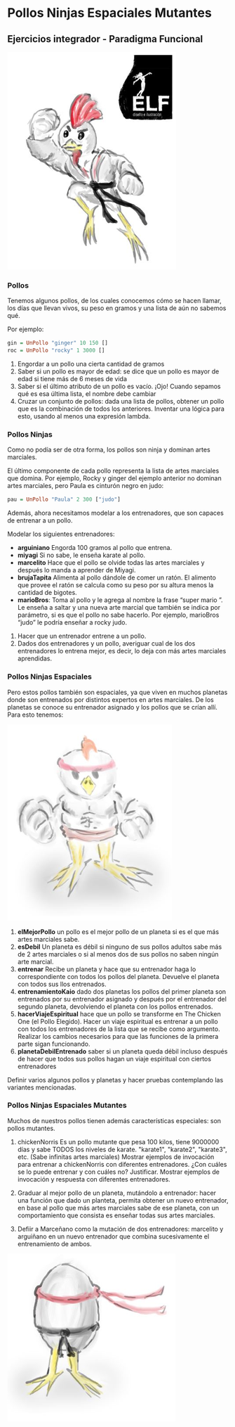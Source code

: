 # Pollos Ninjas Espaciales Mutantes

## Ejercicios integrador - Paradigma Funcional

![](pollos1.jpg)

### Pollos 
Tenemos algunos pollos, de los cuales conocemos cómo se hacen llamar, los días que llevan vivos, su peso en gramos y una lista de aún no sabemos qué.

Por ejemplo:
```haskell
gin = UnPollo "ginger" 10 150 []
roc = UnPollo "rocky" 1 3000 []
```

1. Engordar a un pollo una cierta cantidad de gramos
2. Saber si un pollo es mayor de edad: se dice que un pollo es mayor de edad si tiene más de 6 meses de vida
3. Saber si el último atributo de un pollo es vacío. ¡Ojo! Cuando sepamos qué es esa última lista, el nombre debe cambiar
4. Cruzar un conjunto de pollos: dada una lista de pollos, obtener un pollo que es la combinación de todos los anteriores. Inventar una lógica para esto, usando al menos una expresión lambda.

### Pollos Ninjas 
Como no podía ser de otra forma, los pollos son ninja y dominan artes marciales. 

El último componente de cada pollo representa la lista de artes marciales que domina. Por ejemplo, Rocky y ginger del ejemplo anterior no dominan artes marciales, pero Paula es cinturón negro en judo:

```haskell
pau = UnPollo "Paula" 2 300 ["judo"]
```

Además, ahora necesitamos modelar a los entrenadores, que son capaces de entrenar a un pollo. 

Modelar los siguientes entrenadores:
- **arguiniano** Engorda 100 gramos al pollo que entrena.
- **miyagi** Si no sabe, le enseña karate al pollo.
- **marcelito** Hace que el pollo se olvide todas las artes marciales y después lo manda a aprender de Miyagi.
- **brujaTapita** Alimenta al pollo dándole de comer un ratón. El alimento que provee el ratón se calcula como su peso por su altura menos la cantidad de bigotes.
- **marioBros**: Toma al pollo y le agrega al nombre la frase “super mario ”. Le enseña a saltar y una nueva arte marcial que también se indica por parámetro, si es que el pollo no sabe hacerlo. Por ejemplo,  marioBros “judo” le podría enseñar a rocky judo. 

1. Hacer que un entrenador entrene a un pollo.
2. Dados dos entrenadores y un pollo, averiguar cual de los dos entrenadores lo entrena mejor, es decir, lo deja con más artes marciales aprendidas.

### Pollos Ninjas Espaciales 
Pero estos pollos también son espaciales, ya que viven en muchos planetas donde son entrenados por distintos expertos en artes marciales. De los planetas se conoce su entrenador asignado y los pollos que se crían allí. Para esto tenemos:

![](pollos2.jpg)

1. **elMejorPollo** un pollo es el mejor pollo de un planeta si es el que más artes marciales sabe.
2. **esDebil** Un planeta es débil si ninguno de sus pollos adultos sabe más de 2 artes marciales o si al menos dos de sus pollos no saben ningún arte marcial.
3. **entrenar** Recibe un planeta y hace que su entrenador haga lo correspondiente con todos los pollos del planeta. Devuelve el planeta con todos sus llos entrenados.
4. **entrenamientoKaio** dado dos planetas los pollos del primer planeta son entrenados por su entrenador asignado y después por el entrenador del segundo planeta, devolviendo el planeta con los pollos entrenados.
5. **hacerViajeEspiritual** hace que un pollo se transforme en The Chicken One (el Pollo Elegido). Hacer un viaje espiritual es entrenar a un pollo con todos los entrenadores de la lista que se recibe como argumento. Realizar los cambios necesarios para que las funciones de la primera parte sigan funcionando.
6. **planetaDebilEntrenado** saber si un planeta queda débil incluso después de hacer que todos sus pollos hagan un viaje espiritual con ciertos entrenadores

Definir varios algunos pollos y planetas y hacer pruebas contemplando las variantes mencionadas.

### Pollos Ninjas Espaciales Mutantes
Muchos de nuestros pollos tienen además características especiales: son pollos mutantes.

1. chickenNorris Es un pollo mutante que pesa 100 kilos, tiene 9000000 días y sabe TODOS los niveles de karate. "karate1", "karate2", "karate3", etc. (Sabe infinitas artes marciales) Mostrar ejemplos de invocación para entrenar a chickenNorris con diferentes entrenadores. ¿Con cuáles se lo puede entrenar y con cuáles no? Justificar. Mostrar ejemplos de invocación y respuesta con diferentes entrenadores.

2. Graduar al mejor pollo de un planeta, mutándolo a entrenador: hacer una función que dado un planteta, permita obtener un nuevo entrenador, en base al pollo que más artes marciales sabe de ese planeta, con un comportamiento que consista es enseñar todas sus artes marciales.

3. Defiir a Marceñano como la mutación de dos entrenadores: marcelito y arguiñano en un nuevo entrenador que combina sucesivamente el entrenamiento de ambos. 

![](pollos3.jpg)
	
